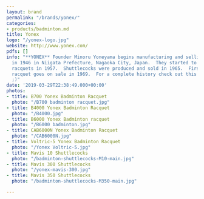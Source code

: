```yaml
---
layout: brand
permalink: "/brands/yonex/"
categories:
- products/badminton.md
title: Yonex
logo: "/yonex-logo.jpg"
website: http://www.yonex.com/
pdfs: []
info: "**YONEX** Founder Minoru Yoneyama begins manufacturing and selling wooden products
  in 1946 in Niigata Prefecture, Nagaoka City, Japan.  They started to make badminton
  racquets in 1957.  Shuttlecocks were produced and sold in 1965.  First aluminum
  racquet goes on sale in 1969.  For a complete history check out this [link](https://www.yonex.co.jp/company/en/about/history/)
  ;)"
date: '2019-03-29T22:38:49.000+00:00'
photos:
- title: B700 Yonex Badminton Racquet
  photo: "/B700 badminton racquet.jpg"
- title: B4000 Yonex Badminton Racquet
  photo: "/B4000.jpg"
- title: B6000 Yonex Badminton racquet
  photo: "/B6000 badminton.jpg"
- title: CAB6000N Yonex Badminton Racquet
  photo: "/CAB6000N.jpg"
- title: Voltric-5 Yonex Badminton Racquet
  photo: "/Yonex Voltric-5.jpg"
- title: Mavis 10 Shuttlecocks
  photo: "/badminton-shuttlecocks-M10-main.jpg"
- title: Mavis 300 Shuttlecocks
  photo: "/yonex-mavis-300.jpg"
- title: Mavis 350 Shuttlecocks
  photo: "/badminton-shuttlecocks-M350-main.jpg"

---
```

